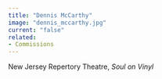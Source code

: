 ```yaml
---
title: "Dennis McCarthy"
image: "dennis_mccarthy.jpg"
current: "false"
related:
- Commissions
---
```


New Jersey Repertory Theatre, *Soul on Vinyl*

